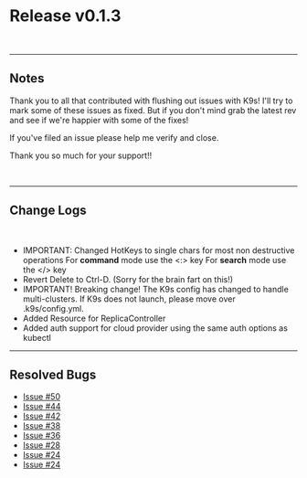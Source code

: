 # Release v0.1.3

<br/>

---
## Notes

Thank you to all that contributed with flushing out issues with K9s! I'll try
to mark some of these issues as fixed. But if you don't mind grab the latest
rev and see if we're happier with some of the fixes!

If you've filed an issue please help me verify and close.

Thank you so much for your support!!

<br/>

---
## Change Logs

<br/>

+ IMPORTANT: Changed HotKeys to single chars for most non destructive operations
  For **command** mode use the <:> key
  For **search** mode use the </> key
+ Revert Delete to Ctrl-D. (Sorry for the brain fart on this!)
+ IMPORTANT! Breaking change! The K9s config has changed to handle multi-clusters.
  If K9s does not launch, please move over .k9s/config.yml.
+ Added Resource for ReplicaController
+ Added auth support for cloud provider using the same auth options as kubectl

---
## Resolved Bugs

+ [Issue #50](https://github.com/zloom/k9s/issues/50)
+ [Issue #44](https://github.com/zloom/k9s/issues/44)
+ [Issue #42](https://github.com/zloom/k9s/issues/42)
+ [Issue #38](https://github.com/zloom/k9s/issues/38)
+ [Issue #36](https://github.com/zloom/k9s/issues/36)
+ [Issue #28](https://github.com/zloom/k9s/issues/28)
+ [Issue #24](https://github.com/zloom/k9s/issues/24)
+ [Issue #24](https://github.com/zloom/k9s/issues/3)
